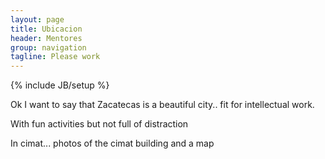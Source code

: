 ```yaml
---
layout: page
title: Ubicacion
header: Mentores
group: navigation
tagline: Please work
---
```

{% include JB/setup %}

Ok I want to say that Zacatecas is a beautiful city.. fit for intellectual work.

With fun activities but not full of distraction

In cimat... photos of the cimat building
and a map

